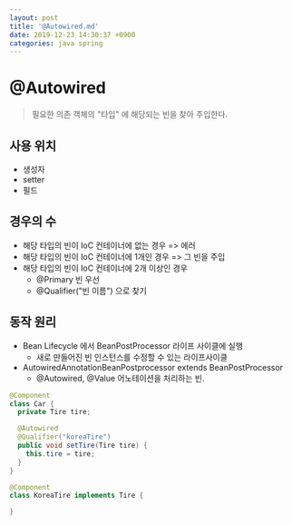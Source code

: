 ```yaml
---
layout: post
title: '@Autowired.md'
date: 2019-12-23 14:30:37 +0900
categories: java spring
---
```



# @Autowired

> 필요한 의존 객체의 "타입" 에 해당되는 빈을 찾아 주입한다.

## 사용 위치

- 생성자
- setter
- 필드

## 경우의 수

- 해당 타입의 빈이 IoC 컨테이너에 없는 경우 => 에러
- 해당 타입의 빈이 IoC 컨테이너에 1개인 경우 => 그 빈을 주입
- 해당 타입의 빈이 IoC 컨테이너에 2개 이상인 경우
  - @Primary 빈 우선
  - @Qualifier("빈 이름") 으로 찾기

## 동작 원리

- Bean Lifecycle 에서 BeanPostProcessor 라이프 사이클에 실행
  - 새로 만들어진 빈 인스턴스를 수정할 수 있는 라이프사이클
- AutowiredAnnotationBeanPostprocessor extends BeanPostProcessor
  - @Autowired, @Value 어노테이션을 처리하는 빈.

```java
@Component
class Car {
  private Tire tire;

  @Autowired
  @Qualifier("koreaTire")
  public void setTire(Tire tire) {
    this.tire = tire;
  }
}

@Component
class KoreaTire implements Tire {

}
```
